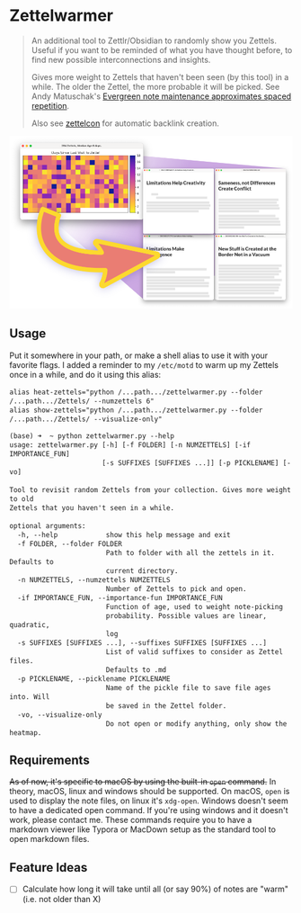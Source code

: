# Zettelwarmer

> An additional tool to Zettlr/Obsidian to randomly show you Zettels. Useful if you want to be reminded
> of what you have thought before, to find new possible interconnections and insights.
>
> Gives more weight to Zettels that haven't been seen (by this tool) in a while. The older the
> Zettel, the more probable it will be picked. See Andy Matuschak's [Evergreen note maintenance approximates spaced repetition](https://notes.andymatuschak.org/z2HUE4ABbQjUNjrNemvkTCsLa1LPDRuwh1tXC?stackedNotes=z6yfTwYekzvBkVjeH7WBUrSAJhyGTMYDAyYW7).
>
> Also see [zettelcon](https://github.com/whateverforever/zettelcon) for automatic backlink creation.

![Screenshot of the heatmap of Zettel ages and subsequently opened zettels](screenshot.png)

## Usage

Put it somewhere in your path, or make a shell alias to use it with your favorite flags.
I added a reminder to my `/etc/motd` to warm up my Zettels once in a while, and do it using this alias:

```
alias heat-zettels="python /...path.../zettelwarmer.py --folder /...path.../Zettels/ --numzettels 6"
alias show-zettels="python /...path.../zettelwarmer.py --folder /...path.../Zettels/ --visualize-only"
```

```
(base) ➜  ~ python zettelwarmer.py --help
usage: zettelwarmer.py [-h] [-f FOLDER] [-n NUMZETTELS] [-if IMPORTANCE_FUN]
                       [-s SUFFIXES [SUFFIXES ...]] [-p PICKLENAME] [-vo]

Tool to revisit random Zettels from your collection. Gives more weight to old
Zettels that you haven't seen in a while.

optional arguments:
  -h, --help            show this help message and exit
  -f FOLDER, --folder FOLDER
                        Path to folder with all the zettels in it. Defaults to
                        current directory.
  -n NUMZETTELS, --numzettels NUMZETTELS
                        Number of Zettels to pick and open.
  -if IMPORTANCE_FUN, --importance-fun IMPORTANCE_FUN
                        Function of age, used to weight note-picking
                        probability. Possible values are linear, quadratic,
                        log
  -s SUFFIXES [SUFFIXES ...], --suffixes SUFFIXES [SUFFIXES ...]
                        List of valid suffixes to consider as Zettel files.
                        Defaults to .md
  -p PICKLENAME, --picklename PICKLENAME
                        Name of the pickle file to save file ages into. Will
                        be saved in the Zettel folder.
  -vo, --visualize-only
                        Do not open or modify anything, only show the heatmap.
```

## Requirements

~~As of now, it's specific to macOS by using the built-in `open` command.~~
In theory, macOS, linux and windows should be supported. On macOS, `open` is used to display the note files, on linux it's `xdg-open`. Windows doesn't seem to have a dedicated open command. If you're using windows and it doesn't work, please contact me. These commands require you to have a markdown viewer like Typora or MacDown setup as the standard tool to open markdown files.

## Feature Ideas

- [ ] Calculate how long it will take until all (or say 90%) of notes are "warm" (i.e. not older than X)
